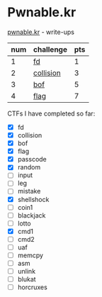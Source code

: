 # Pwnable.kr
[pwnable.kr](https://pwnable.kr) - write-ups

num | challenge | pts
--- | --- | ---
1 | [fd](/fd.md) | 1
2 | [collision](/collision.md) | 3
3 | [bof](/bof.md) | 5
4 | [flag](/flag.md) | 7

CTFs I have completed so far:

- [x] fd
- [x] collision
- [x] bof
- [x] flag
- [x] passcode
- [x] random
- [ ] input
- [ ] leg
- [ ] mistake
- [x] shellshock
- [ ] coin1
- [ ] blackjack
- [ ] lotto
- [x] cmd1
- [ ] cmd2
- [ ] uaf
- [ ] memcpy
- [ ] asm
- [ ] unlink
- [ ] blukat
- [ ] horcruxes
